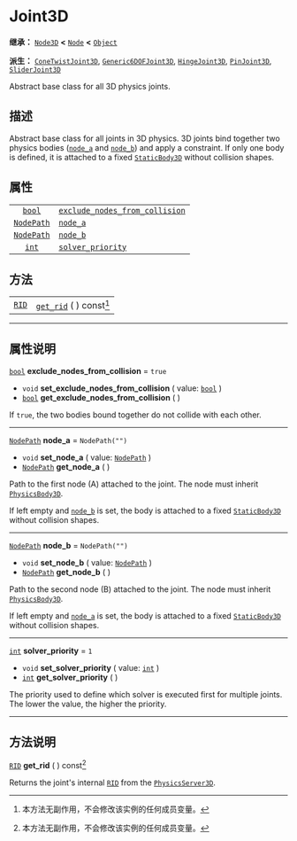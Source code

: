 <!-- ⚠ 请勿编辑本文件 ⚠ -->
<!-- 本文档使用脚本从 WeDot 引擎源码仓库生成。 -->
<!-- 生成脚本：https://github.com/WeDot-Engine/WeDot/tree/4.3/doc/tools/make_md.py； -->
<!-- 原文件：https://github.com/WeDot-Engine/WeDot/tree/4.3/doc/classes/Joint3D.xml。 -->

<div id="_class_joint3d"></div>

# Joint3D

**继承：** [`Node3D`](class_node3d.md) **<** [`Node`](class_node.md) **<** [`Object`](class_object.md)

**派生：** [`ConeTwistJoint3D`](class_conetwistjoint3d.md), [`Generic6DOFJoint3D`](class_generic6dofjoint3d.md), [`HingeJoint3D`](class_hingejoint3d.md), [`PinJoint3D`](class_pinjoint3d.md), [`SliderJoint3D`](class_sliderjoint3d.md)

Abstract base class for all 3D physics joints.

## 描述

Abstract base class for all joints in 3D physics. 3D joints bind together two physics bodies ([`node_a`](#class_joint3d_property_node_a) and [`node_b`](#class_joint3d_property_node_b)) and apply a constraint. If only one body is defined, it is attached to a fixed [`StaticBody3D`](class_staticbody3d.md) without collision shapes.

## 属性

|||
|:-:|:--|
| [`bool`](class_bool.md)         | [`exclude_nodes_from_collision`](#class_joint3d_property_exclude_nodes_from_collision) | ``true``         |
| [`NodePath`](class_nodepath.md) | [`node_a`](#class_joint3d_property_node_a)                                             | ``NodePath("")`` |
| [`NodePath`](class_nodepath.md) | [`node_b`](#class_joint3d_property_node_b)                                             | ``NodePath("")`` |
| [`int`](class_int.md)           | [`solver_priority`](#class_joint3d_property_solver_priority)                           | ``1``            |

## 方法

|||
|:-:|:--|
| [`RID`](class_rid.md) | [`get_rid`](class_joint3dmd#class_joint3d_method_get_rid) ( ) const[^const] |

<!-- rst-class:: classref-section-separator -->

---

## 属性说明

<div id="_class_joint3d_property_exclude_nodes_from_collision"></div>

[`bool`](class_bool.md) **exclude_nodes_from_collision** = ``true`` <div id="class_joint3d_property_exclude_nodes_from_collision"></div>

- `void` **set_exclude_nodes_from_collision** ( value: [`bool`](class_bool.md) )
- [`bool`](class_bool.md) **get_exclude_nodes_from_collision** ( )

If `true`, the two bodies bound together do not collide with each other.

<!-- rst-class:: classref-item-separator -->

---

<div id="_class_joint3d_property_node_a"></div>

[`NodePath`](class_nodepath.md) **node_a** = ``NodePath("")`` <div id="class_joint3d_property_node_a"></div>

- `void` **set_node_a** ( value: [`NodePath`](class_nodepath.md) )
- [`NodePath`](class_nodepath.md) **get_node_a** ( )

Path to the first node (A) attached to the joint. The node must inherit [`PhysicsBody3D`](class_physicsbody3d.md).

If left empty and [`node_b`](#class_joint3d_property_node_b) is set, the body is attached to a fixed [`StaticBody3D`](class_staticbody3d.md) without collision shapes.

<!-- rst-class:: classref-item-separator -->

---

<div id="_class_joint3d_property_node_b"></div>

[`NodePath`](class_nodepath.md) **node_b** = ``NodePath("")`` <div id="class_joint3d_property_node_b"></div>

- `void` **set_node_b** ( value: [`NodePath`](class_nodepath.md) )
- [`NodePath`](class_nodepath.md) **get_node_b** ( )

Path to the second node (B) attached to the joint. The node must inherit [`PhysicsBody3D`](class_physicsbody3d.md).

If left empty and [`node_a`](#class_joint3d_property_node_a) is set, the body is attached to a fixed [`StaticBody3D`](class_staticbody3d.md) without collision shapes.

<!-- rst-class:: classref-item-separator -->

---

<div id="_class_joint3d_property_solver_priority"></div>

[`int`](class_int.md) **solver_priority** = ``1`` <div id="class_joint3d_property_solver_priority"></div>

- `void` **set_solver_priority** ( value: [`int`](class_int.md) )
- [`int`](class_int.md) **get_solver_priority** ( )

The priority used to define which solver is executed first for multiple joints. The lower the value, the higher the priority.

<!-- rst-class:: classref-section-separator -->

---

## 方法说明

<div id="_class_joint3d_method_get_rid"></div>

[`RID`](class_rid.md) **get_rid** ( ) const[^const]<div id="class_joint3d_method_get_rid"></div>

Returns the joint's internal [`RID`](class_rid.md) from the [`PhysicsServer3D`](class_physicsserver3d.md).

[^virtual]: 本方法通常需要用户覆盖才能生效。
[^const]: 本方法无副作用，不会修改该实例的任何成员变量。
[^vararg]: 本方法除了能接受在此处描述的参数外，还能够继续接受任意数量的参数。
[^constructor]: 本方法用于构造某个类型。
[^static]: 调用本方法无需实例，可直接使用类名进行调用。
[^operator]: 本方法描述的是使用本类型作为左操作数的有效运算符。
[^bitfield]: 这个值是由下列位标志构成位掩码的整数。
[^void]: 无返回值。

